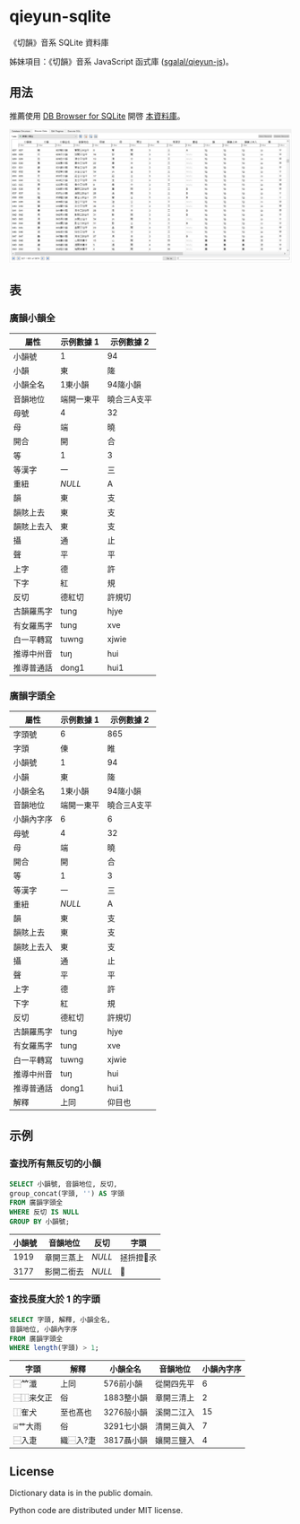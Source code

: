 # qieyun-sqlite

《切韻》音系 SQLite 資料庫

姊妹項目：《切韻》音系 JavaScript 函式庫 \([sgalal/qieyun-js](https://github.com/sgalal/qieyun-js)\)。

## 用法

推薦使用 [DB Browser for SQLite](https://sqlitebrowser.org/) 開啓 [本資料庫](https://sgalal.github.io/qieyun-sqlite/data.sqlite3)。

![Screenshot of DB Browser for SQLite showing the qieyun-sqlite database](screenshot.png)

## 表

### 廣韻小韻全

| 屬性 | 示例數據 1 | 示例數據 2 |
| -- | -- | -- |
| 小韻號 | 1 | 94 |
| 小韻 | 東 | 隓 |
| 小韻全名 | 1東小韻 | 94隓小韻 |
| 音韻地位 | 端開一東平 | 曉合三A支平 |
| 母號 | 4 | 32 |
| 母 | 端 | 曉 |
| 開合 | 開 | 合 |
| 等 | 1 | 3 |
| 等漢字 | 一 | 三 |
| 重紐 | _NULL_ | A |
| 韻 | 東 | 支 |
| 韻賅上去 | 東 | 支 |
| 韻賅上去入 | 東 | 支 |
| 攝 | 通 | 止 |
| 聲 | 平 | 平 |
| 上字 | 德 | 許 |
| 下字 | 紅 | 規 |
| 反切 | 德紅切 | 許規切 |
| 古韻羅馬字 | tung | hjye |
| 有女羅馬字 | tung | xve |
| 白一平轉寫 | tuwng | xjwie |
| 推導中州音 | tuŋ | hui |
| 推導普通話 | dong1 | hui1 |

### 廣韻字頭全

| 屬性 | 示例數據 1 | 示例數據 2 |
| -- | -- | -- |
| 字頭號 | 6 | 865 |
| 字頭 | 倲 | 睢 |
| 小韻號 | 1 | 94 |
| 小韻 | 東 | 隓 |
| 小韻全名 | 1東小韻 | 94隓小韻 |
| 音韻地位 | 端開一東平 | 曉合三A支平 |
| 小韻內字序 | 6 | 6 |
| 母號 | 4 | 32 |
| 母 | 端 | 曉 |
| 開合 | 開 | 合 |
| 等 | 1 | 3 |
| 等漢字 | 一 | 三 |
| 重紐 | _NULL_ | A |
| 韻 | 東 | 支 |
| 韻賅上去 | 東 | 支 |
| 韻賅上去入 | 東 | 支 |
| 攝 | 通 | 止 |
| 聲 | 平 | 平 |
| 上字 | 德 | 許 |
| 下字 | 紅 | 規 |
| 反切 | 德紅切 | 許規切 |
| 古韻羅馬字 | tung | hjye |
| 有女羅馬字 | tung | xve |
| 白一平轉寫 | tuwng | xjwie |
| 推導中州音 | tuŋ | hui |
| 推導普通話 | dong1 | hui1 |
| 解釋 | 上同 | 仰目也 |

## 示例

### 查找所有無反切的小韻

```sql
SELECT 小韻號, 音韻地位, 反切,
group_concat(字頭, '') AS 字頭
FROM 廣韻字頭全
WHERE 反切 IS NULL
GROUP BY 小韻號;
```

| 小韻號 | 音韻地位 | 反切 | 字頭 |
| -- | -- | -- | -- |
| 1919 | 章開三蒸上 | _NULL_ | 拯抍撜𨋬氶 |
| 3177 | 影開二銜去 | _NULL_ | 𪒠 |

### 查找長度大於 1 的字頭

```sql
SELECT 字頭, 解釋, 小韻全名,
音韻地位, 小韻內字序
FROM 廣韻字頭全
WHERE length(字頭) > 1;
```

| 字頭 | 解釋 | 小韻全名 | 音韻地位 | 小韻內字序 |
| -- | -- | -- | -- | -- |
| ⿱𥫗瀸 | 上同 | 576前小韻 | 從開四先平 | 6 |
| ⿱⿰来攵正 | 俗 | 1883整小韻 | 章開三清上 | 2 |
| ⿰隺犬 | 至也髙也 | 3276㱿小韻 | 溪開二江入 | 15 |
| ⌸艹大雨 | 俗 | 3291七小韻 | 清開三眞入 | 7 |
| ⿱入疌 | 織⿱入?疌 | 3817聶小韻 | 孃開三鹽入 | 4 |

## License

Dictionary data is in the public domain.

Python code are distributed under MIT license.
